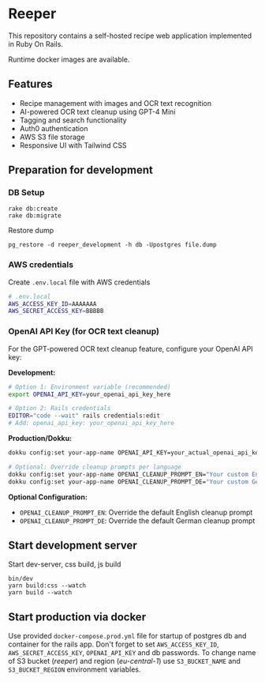 # Reeper

This repository contains a self-hosted recipe web application implemented in Ruby On Rails. 

Runtime docker images are available.

## Features

- Recipe management with images and OCR text recognition
- AI-powered OCR text cleanup using GPT-4 Mini
- Tagging and search functionality
- Auth0 authentication
- AWS S3 file storage
- Responsive UI with Tailwind CSS 

## Preparation for development

### DB Setup

```
rake db:create
rake db:migrate
```

Restore dump

```
pg_restore -d reeper_development -h db -Upostgres file.dump
```

### AWS credentials

Create `.env.local` file with AWS credentials

```bash
# .env.local
AWS_ACCESS_KEY_ID=AAAAAAA
AWS_SECRET_ACCESS_KEY=BBBBB
```

### OpenAI API Key (for OCR text cleanup)

For the GPT-powered OCR text cleanup feature, configure your OpenAI API key:

**Development:**
```bash
# Option 1: Environment variable (recommended)
export OPENAI_API_KEY=your_openai_api_key_here

# Option 2: Rails credentials
EDITOR="code --wait" rails credentials:edit
# Add: openai_api_key: your_openai_api_key_here
```

**Production/Dokku:**
```bash
dokku config:set your-app-name OPENAI_API_KEY=your_actual_openai_api_key_here

# Optional: Override cleanup prompts per language
dokku config:set your-app-name OPENAI_CLEANUP_PROMPT_EN="Your custom English prompt..."
dokku config:set your-app-name OPENAI_CLEANUP_PROMPT_DE="Your custom German prompt..."
```

**Optional Configuration:**
- `OPENAI_CLEANUP_PROMPT_EN`: Override the default English cleanup prompt
- `OPENAI_CLEANUP_PROMPT_DE`: Override the default German cleanup prompt


## Start development server

Start dev-server, css build, js build

```
bin/dev
yarn build:css --watch
yarn build --watch
```

## Start production via docker

Use provided `docker-compose.prod.yml` file for startup of postgres db and container for the rails app. Don't forget to set `AWS_ACCESS_KEY_ID`, `AWS_SECRET_ACCESS_KEY`, `OPENAI_API_KEY` and db passwords. To change name of S3 bucket (_reeper_) and region (_eu-central-1_) use `S3_BUCKET_NAME` and `S3_BUCKET_REGION` environment variables. 

